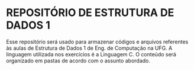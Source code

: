 # REPOSITÓRIO DE ESTRUTURA DE DADOS 1

Esse repositório será usado para armazenar códigos e arquivos referentes às aulas
de Estrutura de Dados 1 de Eng. de Computação na UFG.
A linguagem utilizada nos exercícios é a Linguagem C.
O conteúdo será organizado em pastas de acordo com o assunto abordado.